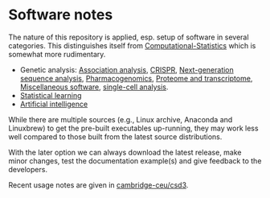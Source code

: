 # Software notes

The nature of this repository is applied, esp. setup of software in several categories. This distinguishes itself from [Computational-Statistics](https://jinghuazhao.github.io/Computational-Statistics/)
which is somewhat more rudimentary.

* Genetic analysis:
   [Association analysis](AA.md),
   [CRISPR](CRISPR.md),
   [Next-generation sequence analysis](NGS.md),
   [Pharmacogenomics](pharmacogenomics.md),
   [Proteome and transcriptome](prottrans.md),
   [Miscellaneous software](misc.md),
   [single-cell analysis](single-cell.md).
* [Statistical learning](SL.md)
* [Artificial intelligence](AI.md)

While there are multiple sources (e.g., Linux archive, Anaconda and Linuxbrew) to get the pre-built executables up-running, they may work less well compared to those built from the latest source distributions.

With the later option we can always download the latest release, make minor changes, test the documentation example(s) and give feedback to the developers.

Recent usage notes are given in [cambridge-ceu/csd3](https://cambridge-ceu.github.io/csd3/).
